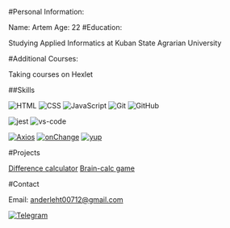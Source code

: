 #Personal Information:

Name: Artem
Age: 22
#Education:

Studying Applied Informatics at Kuban State Agrarian University

#Additional Courses:

Taking courses on Hexlet

##Skills


![HTML](https://img.shields.io/badge/-HTML-333?style=for-the-badge&logo=html5)
![CSS](https://img.shields.io/badge/-CSS-333?style=for-the-badge&logo=css3&logoColor=blue)
![JavaScript](https://img.shields.io/badge/-JavaScript-333?style=for-the-badge&logo=javascript)
![Git](https://img.shields.io/badge/-Git-333?style=for-the-badge&logo=Git)
![GitHub](https://img.shields.io/badge/-GitHub-333?style=for-the-badge&logo=GitHub)

![jest](https://img.shields.io/badge/Jest-C21325?style=for-the-badge&logo=jest&logoColor=white)
![vs-code](https://img.shields.io/badge/VS_Code-007ACC?style=for-the-badge&logo=Visual-Studio-Code&logoColor=white)

[![Axios][Axios-badge]][Axios-url]
[![onChange][onChange-badge]][onChange-url]
[![yup][yup-badge]][yup-url]


[Axios-badge]: https://img.shields.io/badge/Axios-5A29E4?style=flat&logo=i18next&logoColor=white
[Axios-url]: https://axios-http.com

[onChange-badge]: https://img.shields.io/badge/onChange-gray?style=flat&logoColor=white
[onChange-url]: https://github.com/jquense/yup

[yup-badge]: https://img.shields.io/badge/yup-gray?style=flat&logoColor=white
[yup-url]: https://github.com/sindresorhus/on-change
 
 
 
#Projects

[Difference calculator](https://github.com/Anderleht/frontend-project-46)
[Brain-calc game](https://github.com/Anderleht/frontend-project-44)

#Contact

Email: anderleht00712@gmail.com

[![Telegram](https://img.shields.io/badge/-Telegram-333?style=for-the-badge&logo=telegram&logoColor=27A0D9)](https://t.me/thelrednA)

